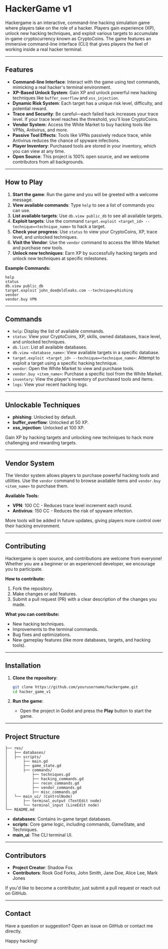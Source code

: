 # HackerGame v1

Hackergame is an interactive, command-line hacking simulation game where players take on the role of a hacker. Players gain experience (XP), unlock new hacking techniques, and exploit various targets to accumulate in-game cryptocurrency known as CryptoCoins. The game features an immersive command-line interface (CLI) that gives players the feel of working inside a real hacker terminal.

---

## **Features**
- **Command-line Interface**: Interact with the game using text commands, mimicking a real hacker's terminal environment.
- **XP-Based Unlock System**: Gain XP and unlock powerful new hacking techniques like `buffer_overflow` and `xss_injection`.
- **Dynamic Risk System**: Each target has a unique risk level, difficulty, and potential reward.
- **Trace and Security**: Be careful—each failed hack increases your trace level. If your trace level reaches the threshold, you'll lose CryptoCoins.
- **Vendor System**: Access the White Market to buy hacking tools like VPNs, Antivirus, and more.
- **Passive Tool Effects**: Tools like VPNs passively reduce trace, while Antivirus reduces the chance of spyware infections.
- **Player Inventory**: Purchased tools are stored in your inventory, which you can view at any time.
- **Open Source**: This project is 100% open source, and we welcome contributors from all backgrounds.

---

## **How to Play**
1. **Start the game**: Run the game and you will be greeted with a welcome message.
2. **View available commands**: Type `help` to see a list of commands you can use.
3. **List available targets**: Use `db.view public_db` to see all available targets.
4. **Exploit targets**: Use the command `target.exploit <target_id> --technique=<technique_name>` to hack a target.
5. **Check your progress**: Use `status` to view your CryptoCoins, XP, trace level, and unlocked techniques.
6. **Visit the Vendor**: Use the `vendor` command to access the White Market and purchase new tools.
7. **Unlock new techniques**: Earn XP by successfully hacking targets and unlock new techniques at specific milestones.

**Example Commands:**
```
help
status
db.view public_db
target.exploit john_doe@oldleaks.com --technique=phishing
vendor
vendor.buy VPN
```

---

## **Commands**
- `help`: Display the list of available commands.
- `status`: View your CryptoCoins, XP, skills, owned databases, trace level, and unlocked techniques.
- `db.list`: List all available databases.
- `db.view <database_name>`: View available targets in a specific database.
- `target.exploit <target_id> --technique=<technique_name>`: Attempt to exploit a target using a specific hacking technique.
- `vendor`: Open the White Market to view and purchase tools.
- `vendor.buy <item_name>`: Purchase a specific tool from the White Market.
- `inventory`: View the player's inventory of purchased tools and items.
- `logs`: View your recent hacking logs.

---

## **Unlockable Techniques**
- **phishing**: Unlocked by default.
- **buffer_overflow**: Unlocked at 50 XP.
- **xss_injection**: Unlocked at 100 XP.

Gain XP by hacking targets and unlocking new techniques to hack more challenging and rewarding targets.

---

## **Vendor System**
The Vendor system allows players to purchase powerful hacking tools and utilities. Use the `vendor` command to browse available items and `vendor.buy <item_name>` to purchase them.

**Available Tools:**
- **VPN**: 100 CC - Reduces trace level increment each round.
- **Antivirus**: 150 CC - Reduces the risk of spyware infection.

More tools will be added in future updates, giving players more control over their hacking environment.

---

## **Contributing**
Hackergame is open source, and contributions are welcome from everyone! Whether you are a beginner or an experienced developer, we encourage you to participate.

**How to contribute:**
1. Fork the repository.
2. Make changes or add features.
3. Submit a pull request (PR) with a clear description of the changes you made.

**What you can contribute:**
- New hacking techniques.
- Improvements to the terminal commands.
- Bug fixes and optimizations.
- New gameplay features (like more databases, targets, and hacking tools).

---

## **Installation**
1. **Clone the repository**:
   ```bash
   git clone https://github.com/yourusername/hackergame.git
   cd hacker_game_v1
   ```

2. **Run the game**:
   - Open the project in Godot and press the **Play** button to start the game.

---

## **Project Structure**
```
├── res/
│   ├── databases/
│   ├── scripts/
│       ├── main.gd
│       ├── game_state.gd
│       ├── commands/
│           ├── techniques.gd
│           ├── hacking_commands.gd
│           ├── recon_commands.gd
│           ├── vendor_commands.gd
│           ├── misc_commands.gd
│   └── main_ui/ (ControlNode)
│       ├── terminal_output (TextEdit node)
│       └── terminal_input (LineEdit node)
└── README.md
```
- **databases**: Contains in-game target databases.
- **scripts**: Core game logic, including commands, GameState, and Techniques.
- **main_ui**: The CLI terminal UI.

---

## **Contributors**
- **Project Creator**: Shadow Fox
- **Contributors**: Rook God Forks, John Smith, Jane Doe, Alice Lee, Mark Jones

If you'd like to become a contributor, just submit a pull request or reach out on GitHub.

---

## **Contact**
Have a question or suggestion? Open an issue on GitHub or contact me directly.

Happy hacking!

